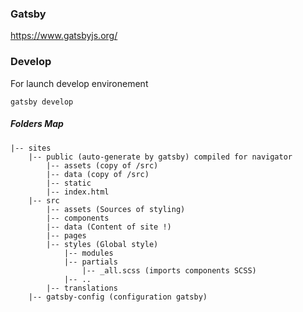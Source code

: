 ### Gatsby
https://www.gatsbyjs.org/

### Develop
For launch develop environement
```
gatsby develop
```

##### Folders Map
```
|-- sites
    |-- public (auto-generate by gatsby) compiled for navigator
        |-- assets (copy of /src)
        |-- data (copy of /src)
        |-- static
        |-- index.html
    |-- src 
        |-- assets (Sources of styling)
        |-- components
        |-- data (Content of site !)
        |-- pages
        |-- styles (Global style)
            |-- modules
            |-- partials
                |-- _all.scss (imports components SCSS)
            |-- ..
        |-- translations
    |-- gatsby-config (configuration gatsby)
```
